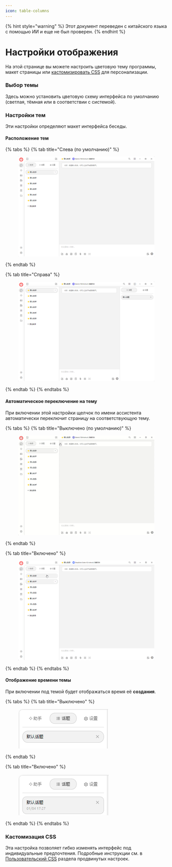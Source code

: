 ```yaml
---
icon: table-columns
---
```


{% hint style="warning" %}
Этот документ переведен с китайского языка с помощью ИИ и еще не был проверен.
{% endhint %}

# Настройки отображения

На этой странице вы можете настроить цветовую тему программы, макет страницы или [кастомизировать CSS](../../../personalization-settings/css.md) для персонализации.

### Выбор темы

Здесь можно установить цветовую схему интерфейса по умолчанию (светлая, тёмная или в соответствии с системой).

### Настройки тем

Эти настройки определяют макет интерфейса беседы.

#### Расположение тем

{% tabs %}
{% tab title="Слева (по умолчанию)" %}
<figure><img src="../../../.gitbook/assets/image (10).png" alt=""><figcaption></figcaption></figure>
{% endtab %}

{% tab title="Справа" %}
<figure><img src="../../../.gitbook/assets/image (11).png" alt=""><figcaption></figcaption></figure>
{% endtab %}
{% endtabs %}

#### Автоматическое переключение на тему

При включении этой настройки щелчок по имени ассистента автоматически переключит страницу на соответствующую тему.

{% tabs %}
{% tab title="Выключено (по умолчанию)" %}
<figure><img src="../../../.gitbook/assets/Honeycam 2025-01-04 17-35-43.gif" alt=""><figcaption></figcaption></figure>
{% endtab %}

{% tab title="Включено" %}
<figure><img src="../../../.gitbook/assets/Honeycam 2025-01-04 17-38-18.gif" alt=""><figcaption></figcaption></figure>
{% endtab %}
{% endtabs %}

#### Отображение времени темы

При включении под темой будет отображаться время её **создания**.

{% tabs %}
{% tab title="Выключено" %}
<figure><img src="../../../.gitbook/assets/image (14).png" alt=""><figcaption></figcaption></figure>
{% endtab %}

{% tab title="Включено" %}
<figure><img src="../../../.gitbook/assets/image (12).png" alt=""><figcaption></figcaption></figure>
{% endtab %}
{% endtabs %}

### Кастомизация CSS

Эта настройка позволяет гибко изменять интерфейс под индивидуальные предпочтения. Подробные инструкции см. в [Пользовательский CSS](../../../personalization-settings/css.md) раздела продвинутых настроек.